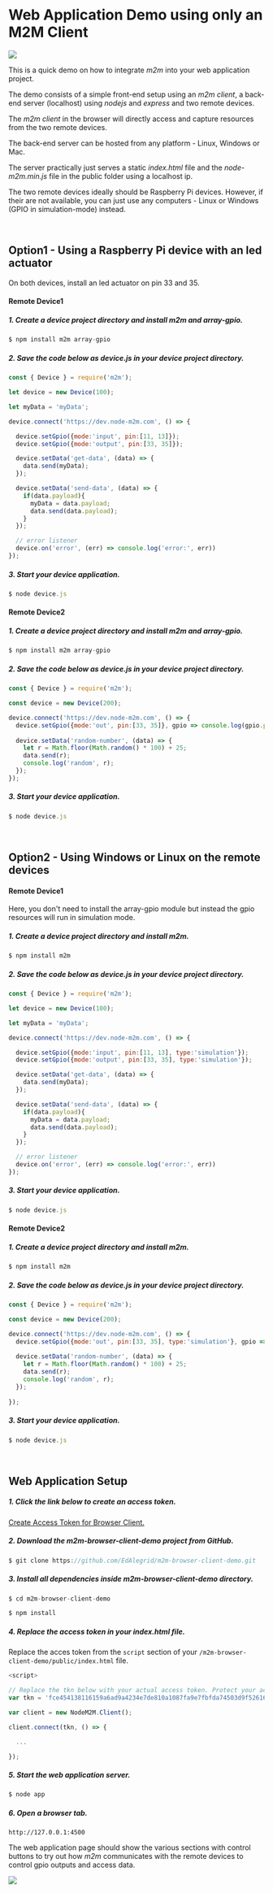 # Web Application Demo using only an M2M Client

![](assets/webApplicationDemo.svg)
[](https://raw.githubusercontent.com/EdoLabs/src2/master/quicktour4.svg?sanitize=true)

This is a quick demo on how to integrate *m2m* into your web application project.

The demo consists of a simple front-end setup using an *m2m client*, a back-end server (localhost) using *nodejs* and *express* and two remote devices. 

The *m2m client* in the browser will directly access and capture resources from the two remote devices.

The back-end server can be hosted from any platform - Linux, Windows or Mac. 

The server practically just serves a static *index.html* file and the *node-m2m.min.js* file in the public folder using a localhost ip.

The two remote devices ideally should be Raspberry Pi devices. However, if their are not available, you can just use any computers - Linux or Windows (GPIO in simulation-mode) instead.

<br>

## Option1 - Using a Raspberry Pi device with an led actuator

On both devices, install an led actuator on pin 33 and 35.

#### Remote Device1

##### 1. Create a device project directory and install *m2m* and *array-gpio*.
```js
$ npm install m2m array-gpio
```
##### 2. Save the code below as *device.js* in your device project directory.

```js
const { Device } = require('m2m');

let device = new Device(100);

let myData = 'myData';

device.connect('https://dev.node-m2m.com', () => {

  device.setGpio({mode:'input', pin:[11, 13]});
  device.setGpio({mode:'output', pin:[33, 35]});

  device.setData('get-data', (data) => {
    data.send(myData);
  });

  device.setData('send-data', (data) => {
    if(data.payload){
      myData = data.payload;
      data.send(data.payload);
    }
  });

  // error listener
  device.on('error', (err) => console.log('error:', err))
});
```
##### 3. Start your device application.
```js
$ node device.js
```
#### Remote Device2

##### 1. Create a device project directory and install *m2m* and *array-gpio*.
```js
$ npm install m2m array-gpio
```
##### 2. Save the code below as *device.js* in your device project directory.

```js
const { Device } = require('m2m');

const device = new Device(200);

device.connect('https://dev.node-m2m.com', () => {
  device.setGpio({mode:'out', pin:[33, 35]}, gpio => console.log(gpio.pin, gpio.state));
  
  device.setData('random-number', (data) => {
    let r = Math.floor(Math.random() * 100) + 25;
    data.send(r);
    console.log('random', r);
  });
});
```
##### 3. Start your device application.
```js
$ node device.js
```
<br>

## Option2 - Using Windows or Linux on the remote devices
#### Remote Device1

Here, you don't need to install the array-gpio module but instead the gpio resources will run in simulation mode.

##### 1. Create a device project directory and install *m2m*.
```js
$ npm install m2m
```
##### 2. Save the code below as *device.js* in your device project directory.

```js
const { Device } = require('m2m');

let device = new Device(100);

let myData = 'myData';

device.connect('https://dev.node-m2m.com', () => {

  device.setGpio({mode:'input', pin:[11, 13], type:'simulation'});
  device.setGpio({mode:'output', pin:[33, 35], type:'simulation'});

  device.setData('get-data', (data) => {
    data.send(myData);
  });

  device.setData('send-data', (data) => {
    if(data.payload){
      myData = data.payload;
      data.send(data.payload);
    }
  });

  // error listener
  device.on('error', (err) => console.log('error:', err))
});
```
##### 3. Start your device application.
```js
$ node device.js
```
#### Remote Device2

##### 1. Create a device project directory and install *m2m*.
```js
$ npm install m2m
```
##### 2. Save the code below as *device.js* in your device project directory.

```js
const { Device } = require('m2m');

const device = new Device(200);

device.connect('https://dev.node-m2m.com', () => {
  device.setGpio({mode:'out', pin:[33, 35], type:'simulation'}, gpio => console.log(gpio.pin, gpio.state));
  
  device.setData('random-number', (data) => {
    let r = Math.floor(Math.random() * 100) + 25;
    data.send(r);
    console.log('random', r);
  });
  
});
```
##### 3. Start your device application.
```js
$ node device.js
```

<br>

## Web Application Setup

##### 1. Click the link below to create an access token.
[Create Access Token for Browser Client.](https://github.com/EdAlegrid/m2m-api#create-an-access-token-for-browser-client)

##### 2. Download the *m2m-browser-client-demo* project from *GitHub*.
```js
$ git clone https://github.com/EdAlegrid/m2m-browser-client-demo.git
```
##### 3. Install all dependencies inside *m2m-browser-client-demo* directory.
```js
$ cd m2m-browser-client-demo
```
```js
$ npm install
```
##### 4. Replace the access token in your index.html file.

Replace the acces token from the `script` section of your `/m2m-browser-client-demo/public/index.html` file. 
```js
<script>

// Replace the tkn below with your actual access token. Protect your access token at all times.  
var tkn = 'fce454138116159a6ad9a4234e7de810a1087fa9e7fbfda74503d9f52616fc5';

var client = new NodeM2M.Client();

client.connect(tkn, () => {

  ...

});  
```
##### 5. Start the web application server.
```js
$ node app
```
##### 6. Open a browser tab.
`http://127.0.0.1:4500`

The web application page should show the various sections with control buttons to try out how *m2m* communicates with the remote devices to control gpio outputs and access data.

![](assets/browserClientDemo.svg)


